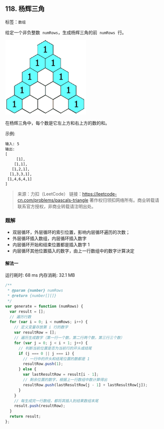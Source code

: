 ## 118. 杨辉三角

标签：`数组`

给定一个非负整数  `numRows`，生成杨辉三角的前  `numRows`  行。

![杨辉三角](./1.gif)

在杨辉三角中，每个数是它左上方和右上方的数的和。

示例:

```
输入: 5
输出:
[
     [1],
    [1,1],
   [1,2,1],
  [1,3,3,1],
 [1,4,6,4,1]
]
```

> 来源：力扣（LeetCode）
> 链接：https://leetcode-cn.com/problems/pascals-triangle
> 著作权归领扣网络所有。商业转载请联系官方授权，非商业转载请注明出处。

### 题解

- 双层循环，外层循环的索引位置，影响内层循环遍历的次数；
- 外层循环插入数组，内层循环插入数字
- 内层循环开始和结束位置都是插入数字 1
- 内层循环其他位置插入的数字，由上一行数组中的数字计算决定

#### 解法一

运行耗时: 68 ms 内存消耗: 32.1 MB

```javascript
/**
 * @param {number} numRows
 * @return {number[][]}
 */
var generate = function (numRows) {
  var result = [];
  // 遍历行数
  for (var i = 0; i < numRows; i++) {
    // 定义变量存放第 i 行的数字
    var resultRow = [];
    // 遍历生成数字（第一行一个数，第二行两个数，第三行三个数）
    for (var j = 0; j < i + 1; j++) {
      // 判断当前位置是否为当前行的开头或结尾
      if (j === 0 || j === i) {
        // 一行中的开头和结尾位置的数都是 1
        resultRow.push(1);
      } else {
        var lastResultRow = result[i - 1];
        // 剩余位置的数字，根据上一行数组中数计算得出
        resultRow.push(lastResultRow[j - 1] + lastResultRow[j]);
      }
    }
    // 每生成完一行数组，都将其插入到结果数组末尾
    result.push(resultRow);
  }
  return result;
};
```
